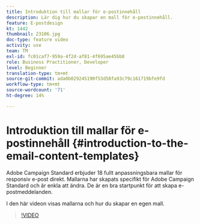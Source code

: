 ```yaml
---
title: Introduktion till mallar för e-postinnehåll
description: Lär dig hur du skapar en mall för e-postinnehåll.
feature: E-postdesign
kt: 1442
thumbnail: 23106.jpg
doc-type: feature video
activity: use
team: TM
exl-id: fc01caf7-959a-4f2d-af81-4f695ae45bb8
role: Business Practitioner, Developer
level: Beginner
translation-type: tm+mt
source-git-commit: ada0b029245190f53d58fa93c79c161719bfe9fd
workflow-type: tm+mt
source-wordcount: '71'
ht-degree: 14%

---
```


# Introduktion till mallar för e-postinnehåll {#introduction-to-the-email-content-templates}

Adobe Campaign Standard erbjuder 18 fullt anpassningsbara mallar för responsiv e-post direkt. Mallarna har skapats specifikt för Adobe Campaign Standard och är enkla att ändra. De är en bra startpunkt för att skapa e-postmeddelanden.

I den här videon visas mallarna och hur du skapar en egen mall.

>[!VIDEO](https://video.tv.adobe.com/v/23106?quality=12)

